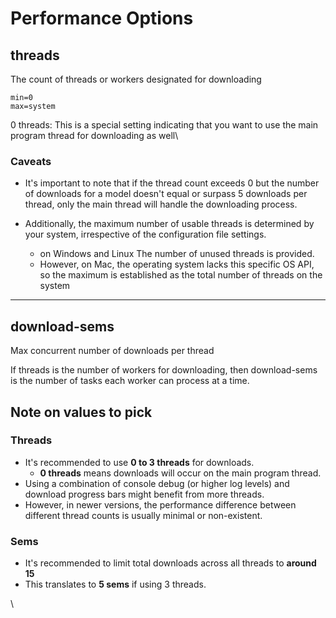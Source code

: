 # Performance Options

## threads

The count of threads or workers designated for downloading

```
min=0
max=system
```

0 threads: This is a special setting indicating that you want to use the main program thread for downloading as well\


### Caveats

* It's important to note that if the thread count exceeds 0 but the number of downloads for a model doesn't equal or surpass 5 downloads per thread, only the main thread will handle the downloading process.
*   Additionally, the maximum number of usable threads is determined by your system, irrespective of the configuration file settings.



    * &#x20;on Windows and Linux The number of unused threads is provided.&#x20;
    * However, on Mac, the operating system lacks this specific OS API, so the maximum is established as the total number of threads on the system



***

## download-sems

Max concurrent number of downloads per thread

If threads is the number of workers for downloading, then download-sems is the number of tasks each worker can process at a time.



## Note on values to pick

### Threads

* It's recommended to use **0 to 3 threads** for downloads.
  * **0 threads** means downloads will occur on the main program thread.
* Using a combination of console debug (or higher log levels) and download progress bars might benefit from more threads.
* However, in newer versions, the performance difference between different thread counts is usually minimal or non-existent.

### Sems

* It's recommended to limit total downloads across all threads to **around 15**
* This translates to **5 sems** if using 3 threads.

\
